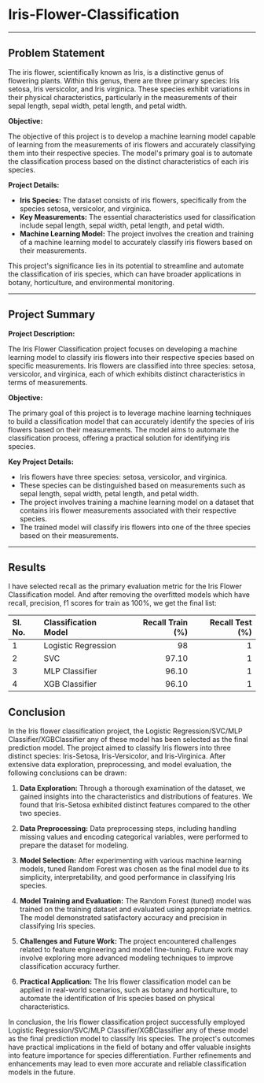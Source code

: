 # Iris-Flower-Classification
---

## Problem Statement

The iris flower, scientifically known as Iris, is a distinctive genus of flowering plants. Within this genus, there are three primary species: Iris setosa, Iris versicolor, and Iris virginica. These species exhibit variations in their physical characteristics, particularly in the measurements of their sepal length, sepal width, petal length, and petal width.

**Objective:**

The objective of this project is to develop a machine learning model capable of learning from the measurements of iris flowers and accurately classifying them into their respective species. The model's primary goal is to automate the classification process based on the distinct characteristics of each iris species.

**Project Details:**

- **Iris Species:** The dataset consists of iris flowers, specifically from the species setosa, versicolor, and virginica.
- **Key Measurements:** The essential characteristics used for classification include sepal length, sepal width, petal length, and petal width.
- **Machine Learning Model:** The project involves the creation and training of a machine learning model to accurately classify iris flowers based on their measurements.

This project's significance lies in its potential to streamline and automate the classification of iris species, which can have broader applications in botany, horticulture, and environmental monitoring.

---

## Project Summary

**Project Description:**

The Iris Flower Classification project focuses on developing a machine learning model to classify iris flowers into their respective species based on specific measurements. Iris flowers are classified into three species: setosa, versicolor, and virginica, each of which exhibits distinct characteristics in terms of measurements.

**Objective:**

The primary goal of this project is to leverage machine learning techniques to build a classification model that can accurately identify the species of iris flowers based on their measurements. The model aims to automate the classification process, offering a practical solution for identifying iris species.

**Key Project Details:**

- Iris flowers have three species: setosa, versicolor, and virginica.
- These species can be distinguished based on measurements such as sepal length, sepal width, petal length, and petal width.
- The project involves training a machine learning model on a dataset that contains iris flower measurements associated with their respective species.
- The trained model will classify iris flowers into one of the three species based on their measurements.

---

## Results

I have selected recall as the primary evaluation metric for the Iris Flower Classification model. And after removing the overfitted models which have recall, precision, f1 scores for train as 100%, we get the final list:

| Sl. No. | Classification Model      |   Recall Train (%) |   Recall Test (%) |
|:--------|:--------------------------|-------------------:|------------------:|
|    1    | Logistic Regression       |             98     |               1   |
|    2    | SVC                       |             97.10  |               1   |
|    3    | MLP Classifier            |             96.10  |               1   |
|    4    | XGB Classifier            |             96.10  |               1   |

## Conclusion

In the Iris flower classification project, the Logistic Regression/SVC/MLP Classifier/XGBClassifier any of these model has been selected as the final prediction model. The project aimed to classify Iris flowers into three distinct species: Iris-Setosa, Iris-Versicolor, and Iris-Virginica. After extensive data exploration, preprocessing, and model evaluation, the following conclusions can be drawn:

1. **Data Exploration:** Through a thorough examination of the dataset, we gained insights into the characteristics and distributions of features. We found that Iris-Setosa exhibited distinct features compared to the other two species.

2. **Data Preprocessing:** Data preprocessing steps, including handling missing values and encoding categorical variables, were performed to prepare the dataset for modeling.

3. **Model Selection:** After experimenting with various machine learning models, tuned Random Forest was chosen as the final model due to its simplicity, interpretability, and good performance in classifying Iris species.

4. **Model Training and Evaluation:** The Random Forest (tuned) model was trained on the training dataset and evaluated using appropriate metrics. The model demonstrated satisfactory accuracy and precision in classifying Iris species.

5. **Challenges and Future Work:** The project encountered challenges related to feature engineering and model fine-tuning. Future work may involve exploring more advanced modeling techniques to improve classification accuracy further.

6. **Practical Application:** The Iris flower classification model can be applied in real-world scenarios, such as botany and horticulture, to automate the identification of Iris species based on physical characteristics.

In conclusion, the Iris flower classification project successfully employed Logistic Regression/SVC/MLP Classifier/XGBClassifier any of these model as the final prediction model to classify Iris species. The project's outcomes have practical implications in the field of botany and offer valuable insights into feature importance for species differentiation. Further refinements and enhancements may lead to even more accurate and reliable classification models in the future.

